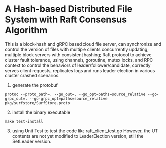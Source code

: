# A Hash-based Distributed File System with Raft Consensus Algorithm
This is a block-hash and gRPC based cloud file server, can synchronize and control the version of files with multiple clients concurrently updating; multiple block servers with consistent hashing; Raft protocol to achieve cluster fault tolerance, using channels, goroutine, mutex locks, and RPC context to control the behaviors of leader/follower/candidate, correctly serves client requests, replicates logs and runs leader election in various cluster crashed scenarios. 

1. generate the protobuf
```console
protoc --proto_path=. --go_out=. --go_opt=paths=source_relative --go-grpc_out=. --go-grpc_opt=paths=source_relative pkg/surfstore/SurfStore.proto
```

2. install the binary executable
```console
make test-install
```

3. using Unit Test to test the code like raft_client_test.go
However, the UT contents are not yet modified to LeaderElection version, still the SetLeader version.
